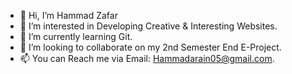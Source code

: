 - 👋 Hi, I’m Hammad Zafar
- 👀 I’m interested in Developing Creative & Interesting Websites.
- 🌱 I’m currently learning Git.
- 💞️ I’m looking to collaborate on my 2nd Semester End E-Project.
- 📫 You can Reach me via Email: Hammadarain05@gmail.com.

<!---
hammadarain05/hammadarain05 is a ✨ special ✨ repository because its `README.md` (this file) appears on your GitHub profile.
You can click the Preview link to take a look at your changes.
--->
